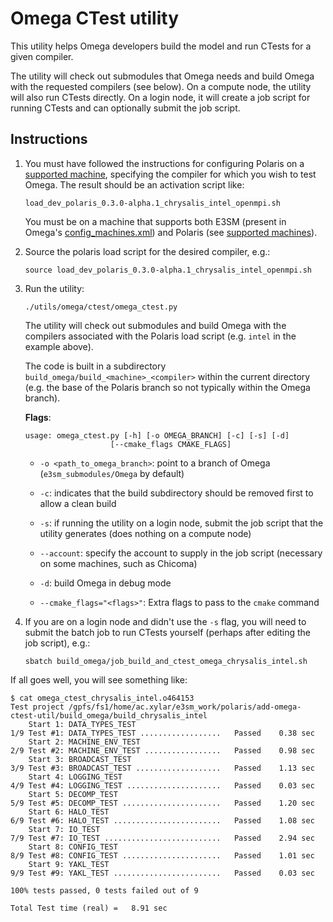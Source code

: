 # Omega CTest utility

This utility helps Omega developers build the model and run
CTests for a given compiler.

The utility will check out submodules that Omega needs and build Omega with
the requested compilers (see below). On a compute node, the utility will also
run CTests directly.  On a login node, it will create a job script for running
CTests and can optionally submit the job script.

## Instructions

1. You must have followed the instructions for configuring
   Polaris on a [supported machine](https://e3sm-project.github.io/polaris/main/developers_guide/quick_start.html#supported-machines),
   specifying the compiler for which you wish to test Omega.  The result
   should be an activation script like:
   ```
   load_dev_polaris_0.3.0-alpha.1_chrysalis_intel_openmpi.sh
   ```
   You must be on a machine that supports both E3SM (present in Omega's
   [config_machines.xml](https://github.com/E3SM-Project/Omega/blob/develop/cime_config/machines/config_machines.xml))
   and Polaris (see [supported machines](https://e3sm-project.github.io/polaris/main/developers_guide/machines/index.html#supported-machines)).

2. Source the polaris load script for the desired compiler, e.g.:
   ```
   source load_dev_polaris_0.3.0-alpha.1_chrysalis_intel_openmpi.sh
   ```

3. Run the utility:
   ```
   ./utils/omega/ctest/omega_ctest.py
   ```
   The utility will check out submodules and build Omega with the compilers
   associated with the Polaris load script (e.g. `intel` in the example above).

   The code is built in a subdirectory `build_omega/build_<machine>_<compiler>`
   within the current directory (e.g. the base of the Polaris branch so not
   typically within the Omega branch).

   **Flags**:

   ```
   usage: omega_ctest.py [-h] [-o OMEGA_BRANCH] [-c] [-s] [-d]
                      [--cmake_flags CMAKE_FLAGS]
   ```

   * `-o <path_to_omega_branch>`: point to a branch of Omega
     (`e3sm_submodules/Omega` by default)

   * `-c`: indicates that the build subdirectory should be removed first to
     allow a clean build

   * `-s`: if running the utility on a login node, submit the job script that
     the utility generates (does nothing on a compute node)

   * `--account`: specify the account to supply in the job script (necessary
     on some machines, such as Chicoma)

   * `-d`: build Omega in debug mode

   * `--cmake_flags="<flags>"`: Extra flags to pass to the `cmake` command

4. If you are on a login node and didn't use the `-s` flag, you will need
   to submit the batch job to run CTests yourself (perhaps after editing the
   job script), e.g.:
   ```
   sbatch build_omega/job_build_and_ctest_omega_chrysalis_intel.sh
   ```

If all goes well, you will see something like:
```
$ cat omega_ctest_chrysalis_intel.o464153
Test project /gpfs/fs1/home/ac.xylar/e3sm_work/polaris/add-omega-ctest-util/build_omega/build_chrysalis_intel
    Start 1: DATA_TYPES_TEST
1/9 Test #1: DATA_TYPES_TEST ..................   Passed    0.38 sec
    Start 2: MACHINE_ENV_TEST
2/9 Test #2: MACHINE_ENV_TEST .................   Passed    0.98 sec
    Start 3: BROADCAST_TEST
3/9 Test #3: BROADCAST_TEST ...................   Passed    1.13 sec
    Start 4: LOGGING_TEST
4/9 Test #4: LOGGING_TEST .....................   Passed    0.03 sec
    Start 5: DECOMP_TEST
5/9 Test #5: DECOMP_TEST ......................   Passed    1.20 sec
    Start 6: HALO_TEST
6/9 Test #6: HALO_TEST ........................   Passed    1.08 sec
    Start 7: IO_TEST
7/9 Test #7: IO_TEST ..........................   Passed    2.94 sec
    Start 8: CONFIG_TEST
8/9 Test #8: CONFIG_TEST ......................   Passed    1.01 sec
    Start 9: YAKL_TEST
9/9 Test #9: YAKL_TEST ........................   Passed    0.03 sec

100% tests passed, 0 tests failed out of 9

Total Test time (real) =   8.91 sec
```
